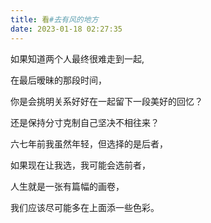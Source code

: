 ```yaml
---
title: 看#去有风的地方
date: 2023-01-18 02:27:35
---
```

如果知道两个人最终很难走到一起,

在最后暧昧的那段时间，

你是会挑明关系好好在一起留下一段美好的回忆？

还是保持分寸克制自己坚决不相往来？

六七年前我虽然年轻，但选择的是后者，

如果现在让我选，我可能会选前者，

人生就是一张有篇幅的画卷，

我们应该尽可能多在上面添一些色彩。